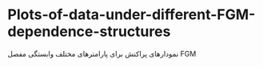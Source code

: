 # Plots-of-data-under-different-FGM-dependence-structures
نمودار‌های پراکنش برای پارامتر‌های مختلف وابستگی  مفصل FGM

